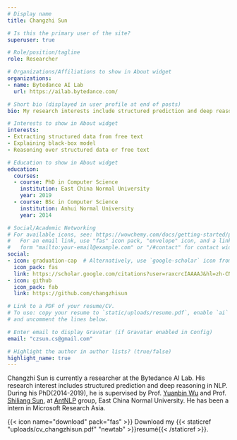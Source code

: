 ```yaml
---
# Display name
title: Changzhi Sun

# Is this the primary user of the site?
superuser: true

# Role/position/tagline
role: Researcher

# Organizations/Affiliations to show in About widget
organizations:
- name: Bytedance AI Lab
  url: https://ailab.bytedance.com/

# Short bio (displayed in user profile at end of posts)
bio: My research interests include structured prediction and deep reasoning in NLP.

# Interests to show in About widget
interests:
- Extracting structured data from free text
- Explaining black-box model
- Reasoning over structured data or free text

# Education to show in About widget
education:
  courses:
  - course: PhD in Computer Science
    institution: East China Normal University
    year: 2019
  - course: BSc in Computer Science
    institution: Anhui Normal University
    year: 2014

# Social/Academic Networking
# For available icons, see: https://wowchemy.com/docs/getting-started/page-builder/#icons
#   For an email link, use "fas" icon pack, "envelope" icon, and a link in the
#   form "mailto:your-email@example.com" or "/#contact" for contact widget.
social:
- icon: graduation-cap  # Alternatively, use `google-scholar` icon from `ai` icon pack
  icon_pack: fas
  link: https://scholar.google.com/citations?user=raxcrcIAAAAJ&hl=zh-CN
- icon: github
  icon_pack: fab
  link: https://github.com/changzhisun

# Link to a PDF of your resume/CV.
# To use: copy your resume to `static/uploads/resume.pdf`, enable `ai` icons in `params.toml`, 
# and uncomment the lines below.

# Enter email to display Gravatar (if Gravatar enabled in Config)
email: "czsun.cs@gmail.com"

# Highlight the author in author lists? (true/false)
highlight_name: true
---
```


Changzhi Sun is currently a researcher at the Bytedance AI Lab. 
His research interest includes structured prediction and deep reasoning in NLP.
During his PhD(2014-2019), he is supervised by Prof. [Yuanbin Wu](https://ybwu.org/) and Prof. [Shiliang Sun](https://shiliangsun.github.io/),
at [AntNLP](https://antnlp.org/) group, East China Normal University.
He has been a intern in Microsoft Research Asia.


{{< icon name="download" pack="fas" >}} Download my {{< staticref "uploads/cv_changzhisun.pdf" "newtab" >}}resumé{{< /staticref >}}.
